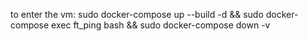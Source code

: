 to enter the vm:
  sudo docker-compose up --build -d && sudo docker-compose exec ft_ping bash && sudo docker-compose down -v
